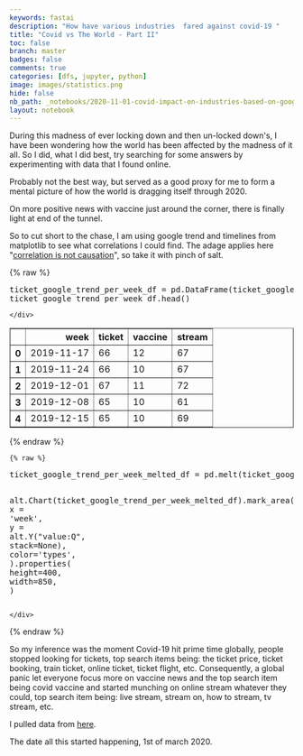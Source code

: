 ```yaml
---
keywords: fastai
description: "How have various industries  fared against covid-19 "
title: "Covid vs The World - Part II"
toc: false
branch: master
badges: false
comments: true
categories: [dfs, jupyter, python]
image: images/statistics.png
hide: false
nb_path: _notebooks/2020-11-01-covid-impact-on-industries-based-on-google-trends.ipynb
layout: notebook
---
```


<!--
#################################################
### THIS FILE WAS AUTOGENERATED! DO NOT EDIT! ###
#################################################
# file to edit: _notebooks/2020-11-01-covid-impact-on-industries-based-on-google-trends.ipynb
-->

<div class="container" id="notebook-container">
        
<div class="cell border-box-sizing text_cell rendered"><div class="inner_cell">
<div class="text_cell_render border-box-sizing rendered_html">
<p>During this madness of ever locking down and then un-locked down's, I have been wondering how the world has been affected by the madness of it all.
So I did, what I did best, try searching for some answers by experimenting with data that I found online.</p>
<p>Probably not the best way, but served as a good proxy for me to form a mental picture of how the world is dragging itself through 2020.</p>
<p>On more positive news with vaccine just around the corner, there is finally light at end of the tunnel.</p>
<p>So to cut short to the chase, I am using google trend and timelines from matplotlib to see what correlations I could find. The adage applies here "<a href="https://en.wikipedia.org/wiki/Correlation_does_not_imply_causation">correlation is not causation</a>", so take it with pinch of salt.</p>

</div>
</div>
</div>
<div class="cell border-box-sizing text_cell rendered"><div class="inner_cell">
<div class="text_cell_render border-box-sizing rendered_html">
<script type="text/javascript" src="https://ssl.gstatic.com/trends_nrtr/2402_RC03/embed_loader.js"></script> <script type="text/javascript"> trends.embed.renderExploreWidget("RELATED_QUERIES", {"comparisonItem":[{"keyword":"/m/05fjl2","geo":"","time":"2019-01-11 2020-12-01"}],"category":0,"property":""}, {"exploreQuery":"date=2019-01-11%202020-12-01&q=%2Fm%2F05fjl2","guestPath":"https://trends.google.com:443/trends/embed/"}); </script>
</div>
</div>
</div>
    {% raw %}
    
<div class="cell border-box-sizing code_cell rendered">
<div class="input">

<div class="inner_cell">
    <div class="input_area">
<div class=" highlight hl-ipython3"><pre><span></span><span class="n">ticket_google_trend_per_week_df</span> <span class="o">=</span> <span class="n">pd</span><span class="o">.</span><span class="n">DataFrame</span><span class="p">(</span><span class="n">ticket_google_trend_per_week</span><span class="p">,</span> <span class="n">columns</span><span class="o">=</span> <span class="p">[</span><span class="s2">&quot;week&quot;</span><span class="p">,</span><span class="s2">&quot;ticket&quot;</span><span class="p">,</span> <span class="s2">&quot;vaccine&quot;</span><span class="p">,</span> <span class="s2">&quot;stream&quot;</span><span class="p">])</span>
<span class="n">ticket_google_trend_per_week_df</span><span class="o">.</span><span class="n">head</span><span class="p">()</span>
</pre></div>

    </div>
</div>
</div>

<div class="output_wrapper">
<div class="output">

<div class="output_area">


<div class="output_html rendered_html output_subarea output_execute_result">
<div>
<style scoped>
    .dataframe tbody tr th:only-of-type {
        vertical-align: middle;
    }

    .dataframe tbody tr th {
        vertical-align: top;
    }

    .dataframe thead th {
        text-align: right;
    }
</style>
<table border="1" class="dataframe">
  <thead>
    <tr style="text-align: right;">
      <th></th>
      <th>week</th>
      <th>ticket</th>
      <th>vaccine</th>
      <th>stream</th>
    </tr>
  </thead>
  <tbody>
    <tr>
      <th>0</th>
      <td>2019-11-17</td>
      <td>66</td>
      <td>12</td>
      <td>67</td>
    </tr>
    <tr>
      <th>1</th>
      <td>2019-11-24</td>
      <td>66</td>
      <td>10</td>
      <td>67</td>
    </tr>
    <tr>
      <th>2</th>
      <td>2019-12-01</td>
      <td>67</td>
      <td>11</td>
      <td>72</td>
    </tr>
    <tr>
      <th>3</th>
      <td>2019-12-08</td>
      <td>65</td>
      <td>10</td>
      <td>61</td>
    </tr>
    <tr>
      <th>4</th>
      <td>2019-12-15</td>
      <td>65</td>
      <td>10</td>
      <td>69</td>
    </tr>
  </tbody>
</table>
</div>
</div>

</div>

</div>
</div>

</div>
    {% endraw %}

    {% raw %}
    
<div class="cell border-box-sizing code_cell rendered">
<div class="input">

<div class="inner_cell">
    <div class="input_area">
<div class=" highlight hl-ipython3"><pre><span></span><span class="n">ticket_google_trend_per_week_melted_df</span> <span class="o">=</span> <span class="n">pd</span><span class="o">.</span><span class="n">melt</span><span class="p">(</span><span class="n">ticket_google_trend_per_week_df</span><span class="p">,</span><span class="n">id_vars</span><span class="o">=</span><span class="p">[</span><span class="s2">&quot;week&quot;</span><span class="p">],</span><span class="n">var_name</span><span class="o">=</span><span class="p">[</span><span class="s2">&quot;types&quot;</span><span class="p">])</span>

<span class="n">alt</span><span class="o">.</span><span class="n">Chart</span><span class="p">(</span><span class="n">ticket_google_trend_per_week_melted_df</span><span class="p">)</span><span class="o">.</span><span class="n">mark_area</span><span class="p">(</span><span class="n">opacity</span><span class="o">=</span><span class="mf">0.3</span><span class="p">)</span><span class="o">.</span><span class="n">encode</span><span class="p">(</span>
    <span class="n">x</span> <span class="o">=</span> <span class="s1">&#39;week&#39;</span><span class="p">,</span>
    <span class="n">y</span> <span class="o">=</span> <span class="n">alt</span><span class="o">.</span><span class="n">Y</span><span class="p">(</span><span class="s2">&quot;value:Q&quot;</span><span class="p">,</span> <span class="n">stack</span><span class="o">=</span><span class="kc">None</span><span class="p">),</span>
    <span class="n">color</span><span class="o">=</span><span class="s1">&#39;types&#39;</span><span class="p">,</span>
<span class="p">)</span><span class="o">.</span><span class="n">properties</span><span class="p">(</span>
    <span class="n">height</span><span class="o">=</span><span class="mi">400</span><span class="p">,</span>
    <span class="n">width</span><span class="o">=</span><span class="mi">850</span><span class="p">,</span>
<span class="p">)</span>
</pre></div>

    </div>
</div>
</div>

<div class="output_wrapper">
<div class="output">

<div class="output_area">


<div class="output_html rendered_html output_subarea output_execute_result">

<div id="altair-viz-58250ccb7f5443dea1d59665f3f0ee57"></div>
<script type="text/javascript">
  (function(spec, embedOpt){
    let outputDiv = document.currentScript.previousElementSibling;
    if (outputDiv.id !== "altair-viz-58250ccb7f5443dea1d59665f3f0ee57") {
      outputDiv = document.getElementById("altair-viz-58250ccb7f5443dea1d59665f3f0ee57");
    }
    const paths = {
      "vega": "https://cdn.jsdelivr.net/npm//vega@5?noext",
      "vega-lib": "https://cdn.jsdelivr.net/npm//vega-lib?noext",
      "vega-lite": "https://cdn.jsdelivr.net/npm//vega-lite@4.8.1?noext",
      "vega-embed": "https://cdn.jsdelivr.net/npm//vega-embed@6?noext",
    };

    function loadScript(lib) {
      return new Promise(function(resolve, reject) {
        var s = document.createElement('script');
        s.src = paths[lib];
        s.async = true;
        s.onload = () => resolve(paths[lib]);
        s.onerror = () => reject(`Error loading script: ${paths[lib]}`);
        document.getElementsByTagName("head")[0].appendChild(s);
      });
    }

    function showError(err) {
      outputDiv.innerHTML = `<div class="error" style="color:red;">${err}</div>`;
      throw err;
    }

    function displayChart(vegaEmbed) {
      vegaEmbed(outputDiv, spec, embedOpt)
        .catch(err => showError(`Javascript Error: ${err.message}<br>This usually means there's a typo in your chart specification. See the javascript console for the full traceback.`));
    }

    if(typeof define === "function" && define.amd) {
      requirejs.config({paths});
      require(["vega-embed"], displayChart, err => showError(`Error loading script: ${err.message}`));
    } else if (typeof vegaEmbed === "function") {
      displayChart(vegaEmbed);
    } else {
      loadScript("vega")
        .then(() => loadScript("vega-lite"))
        .then(() => loadScript("vega-embed"))
        .catch(showError)
        .then(() => displayChart(vegaEmbed));
    }
  })({"config": {"view": {"continuousWidth": 400, "continuousHeight": 300}}, "data": {"name": "data-a256a787be23fd85ed1fba85fb22d3f0"}, "mark": {"type": "area", "opacity": 0.3}, "encoding": {"color": {"type": "nominal", "field": "types"}, "x": {"type": "nominal", "field": "week"}, "y": {"type": "quantitative", "field": "value", "stack": null}}, "height": 400, "width": 850, "$schema": "https://vega.github.io/schema/vega-lite/v4.8.1.json", "datasets": {"data-a256a787be23fd85ed1fba85fb22d3f0": [{"week": "2019-11-17", "types": "ticket", "value": "66"}, {"week": "2019-11-24", "types": "ticket", "value": "66"}, {"week": "2019-12-01", "types": "ticket", "value": "67"}, {"week": "2019-12-08", "types": "ticket", "value": "65"}, {"week": "2019-12-15", "types": "ticket", "value": "65"}, {"week": "2019-12-22", "types": "ticket", "value": "69"}, {"week": "2019-12-29", "types": "ticket", "value": "73"}, {"week": "2020-01-05", "types": "ticket", "value": "67"}, {"week": "2020-01-12", "types": "ticket", "value": "65"}, {"week": "2020-01-19", "types": "ticket", "value": "63"}, {"week": "2020-01-26", "types": "ticket", "value": "63"}, {"week": "2020-02-02", "types": "ticket", "value": "63"}, {"week": "2020-02-09", "types": "ticket", "value": "61"}, {"week": "2020-02-16", "types": "ticket", "value": "64"}, {"week": "2020-02-23", "types": "ticket", "value": "63"}, {"week": "2020-03-01", "types": "ticket", "value": "62"}, {"week": "2020-03-08", "types": "ticket", "value": "58"}, {"week": "2020-03-15", "types": "ticket", "value": "41"}, {"week": "2020-03-22", "types": "ticket", "value": "28"}, {"week": "2020-03-29", "types": "ticket", "value": "26"}, {"week": "2020-04-05", "types": "ticket", "value": "24"}, {"week": "2020-04-12", "types": "ticket", "value": "23"}, {"week": "2020-04-19", "types": "ticket", "value": "23"}, {"week": "2020-04-26", "types": "ticket", "value": "26"}, {"week": "2020-05-03", "types": "ticket", "value": "26"}, {"week": "2020-05-10", "types": "ticket", "value": "31"}, {"week": "2020-05-17", "types": "ticket", "value": "31"}, {"week": "2020-05-24", "types": "ticket", "value": "30"}, {"week": "2020-05-31", "types": "ticket", "value": "33"}, {"week": "2020-06-07", "types": "ticket", "value": "32"}, {"week": "2020-06-14", "types": "ticket", "value": "31"}, {"week": "2020-06-21", "types": "ticket", "value": "34"}, {"week": "2020-06-28", "types": "ticket", "value": "36"}, {"week": "2020-07-05", "types": "ticket", "value": "35"}, {"week": "2020-07-12", "types": "ticket", "value": "34"}, {"week": "2020-07-19", "types": "ticket", "value": "36"}, {"week": "2020-07-26", "types": "ticket", "value": "37"}, {"week": "2020-08-02", "types": "ticket", "value": "38"}, {"week": "2020-08-09", "types": "ticket", "value": "38"}, {"week": "2020-08-16", "types": "ticket", "value": "36"}, {"week": "2020-08-23", "types": "ticket", "value": "36"}, {"week": "2020-08-30", "types": "ticket", "value": "41"}, {"week": "2020-09-06", "types": "ticket", "value": "47"}, {"week": "2020-09-13", "types": "ticket", "value": "47"}, {"week": "2020-09-20", "types": "ticket", "value": "41"}, {"week": "2020-09-27", "types": "ticket", "value": "41"}, {"week": "2020-10-04", "types": "ticket", "value": "39"}, {"week": "2020-10-11", "types": "ticket", "value": "36"}, {"week": "2020-10-18", "types": "ticket", "value": "36"}, {"week": "2020-10-25", "types": "ticket", "value": "36"}, {"week": "2020-11-01", "types": "ticket", "value": "35"}, {"week": "2020-11-08", "types": "ticket", "value": "34"}, {"week": "2020-11-15", "types": "ticket", "value": "36"}, {"week": "2020-11-22", "types": "ticket", "value": "36"}, {"week": "2020-11-29", "types": "ticket", "value": "39"}, {"week": "2019-11-17", "types": "vaccine", "value": "12"}, {"week": "2019-11-24", "types": "vaccine", "value": "10"}, {"week": "2019-12-01", "types": "vaccine", "value": "11"}, {"week": "2019-12-08", "types": "vaccine", "value": "10"}, {"week": "2019-12-15", "types": "vaccine", "value": "10"}, {"week": "2019-12-22", "types": "vaccine", "value": "8"}, {"week": "2019-12-29", "types": "vaccine", "value": "9"}, {"week": "2020-01-05", "types": "vaccine", "value": "10"}, {"week": "2020-01-12", "types": "vaccine", "value": "11"}, {"week": "2020-01-19", "types": "vaccine", "value": "12"}, {"week": "2020-01-26", "types": "vaccine", "value": "15"}, {"week": "2020-02-02", "types": "vaccine", "value": "13"}, {"week": "2020-02-09", "types": "vaccine", "value": "13"}, {"week": "2020-02-16", "types": "vaccine", "value": "12"}, {"week": "2020-02-23", "types": "vaccine", "value": "19"}, {"week": "2020-03-01", "types": "vaccine", "value": "23"}, {"week": "2020-03-08", "types": "vaccine", "value": "38"}, {"week": "2020-03-15", "types": "vaccine", "value": "53"}, {"week": "2020-03-22", "types": "vaccine", "value": "48"}, {"week": "2020-03-29", "types": "vaccine", "value": "42"}, {"week": "2020-04-05", "types": "vaccine", "value": "38"}, {"week": "2020-04-12", "types": "vaccine", "value": "34"}, {"week": "2020-04-19", "types": "vaccine", "value": "39"}, {"week": "2020-04-26", "types": "vaccine", "value": "37"}, {"week": "2020-05-03", "types": "vaccine", "value": "43"}, {"week": "2020-05-10", "types": "vaccine", "value": "37"}, {"week": "2020-05-17", "types": "vaccine", "value": "41"}, {"week": "2020-05-24", "types": "vaccine", "value": "29"}, {"week": "2020-05-31", "types": "vaccine", "value": "27"}, {"week": "2020-06-07", "types": "vaccine", "value": "28"}, {"week": "2020-06-14", "types": "vaccine", "value": "30"}, {"week": "2020-06-21", "types": "vaccine", "value": "32"}, {"week": "2020-06-28", "types": "vaccine", "value": "36"}, {"week": "2020-07-05", "types": "vaccine", "value": "35"}, {"week": "2020-07-12", "types": "vaccine", "value": "57"}, {"week": "2020-07-19", "types": "vaccine", "value": "51"}, {"week": "2020-07-26", "types": "vaccine", "value": "41"}, {"week": "2020-08-02", "types": "vaccine", "value": "40"}, {"week": "2020-08-09", "types": "vaccine", "value": "62"}, {"week": "2020-08-16", "types": "vaccine", "value": "39"}, {"week": "2020-08-23", "types": "vaccine", "value": "34"}, {"week": "2020-08-30", "types": "vaccine", "value": "36"}, {"week": "2020-09-06", "types": "vaccine", "value": "38"}, {"week": "2020-09-13", "types": "vaccine", "value": "36"}, {"week": "2020-09-20", "types": "vaccine", "value": "34"}, {"week": "2020-09-27", "types": "vaccine", "value": "34"}, {"week": "2020-10-04", "types": "vaccine", "value": "32"}, {"week": "2020-10-11", "types": "vaccine", "value": "34"}, {"week": "2020-10-18", "types": "vaccine", "value": "34"}, {"week": "2020-10-25", "types": "vaccine", "value": "32"}, {"week": "2020-11-01", "types": "vaccine", "value": "27"}, {"week": "2020-11-08", "types": "vaccine", "value": "69"}, {"week": "2020-11-15", "types": "vaccine", "value": "61"}, {"week": "2020-11-22", "types": "vaccine", "value": "52"}, {"week": "2020-11-29", "types": "vaccine", "value": "51"}, {"week": "2019-11-17", "types": "stream", "value": "67"}, {"week": "2019-11-24", "types": "stream", "value": "67"}, {"week": "2019-12-01", "types": "stream", "value": "72"}, {"week": "2019-12-08", "types": "stream", "value": "61"}, {"week": "2019-12-15", "types": "stream", "value": "69"}, {"week": "2019-12-22", "types": "stream", "value": "66"}, {"week": "2019-12-29", "types": "stream", "value": "71"}, {"week": "2020-01-05", "types": "stream", "value": "62"}, {"week": "2020-01-12", "types": "stream", "value": "62"}, {"week": "2020-01-19", "types": "stream", "value": "71"}, {"week": "2020-01-26", "types": "stream", "value": "64"}, {"week": "2020-02-02", "types": "stream", "value": "65"}, {"week": "2020-02-09", "types": "stream", "value": "61"}, {"week": "2020-02-16", "types": "stream", "value": "63"}, {"week": "2020-02-23", "types": "stream", "value": "69"}, {"week": "2020-03-01", "types": "stream", "value": "57"}, {"week": "2020-03-08", "types": "stream", "value": "62"}, {"week": "2020-03-15", "types": "stream", "value": "73"}, {"week": "2020-03-22", "types": "stream", "value": "78"}, {"week": "2020-03-29", "types": "stream", "value": "68"}, {"week": "2020-04-05", "types": "stream", "value": "68"}, {"week": "2020-04-12", "types": "stream", "value": "66"}, {"week": "2020-04-19", "types": "stream", "value": "66"}, {"week": "2020-04-26", "types": "stream", "value": "60"}, {"week": "2020-05-03", "types": "stream", "value": "56"}, {"week": "2020-05-10", "types": "stream", "value": "58"}, {"week": "2020-05-17", "types": "stream", "value": "54"}, {"week": "2020-05-24", "types": "stream", "value": "58"}, {"week": "2020-05-31", "types": "stream", "value": "56"}, {"week": "2020-06-07", "types": "stream", "value": "54"}, {"week": "2020-06-14", "types": "stream", "value": "55"}, {"week": "2020-06-21", "types": "stream", "value": "55"}, {"week": "2020-06-28", "types": "stream", "value": "55"}, {"week": "2020-07-05", "types": "stream", "value": "55"}, {"week": "2020-07-12", "types": "stream", "value": "59"}, {"week": "2020-07-19", "types": "stream", "value": "58"}, {"week": "2020-07-26", "types": "stream", "value": "59"}, {"week": "2020-08-02", "types": "stream", "value": "61"}, {"week": "2020-08-09", "types": "stream", "value": "63"}, {"week": "2020-08-16", "types": "stream", "value": "67"}, {"week": "2020-08-23", "types": "stream", "value": "63"}, {"week": "2020-08-30", "types": "stream", "value": "61"}, {"week": "2020-09-06", "types": "stream", "value": "67"}, {"week": "2020-09-13", "types": "stream", "value": "72"}, {"week": "2020-09-20", "types": "stream", "value": "66"}, {"week": "2020-09-27", "types": "stream", "value": "69"}, {"week": "2020-10-04", "types": "stream", "value": "63"}, {"week": "2020-10-11", "types": "stream", "value": "59"}, {"week": "2020-10-18", "types": "stream", "value": "68"}, {"week": "2020-10-25", "types": "stream", "value": "60"}, {"week": "2020-11-01", "types": "stream", "value": "68"}, {"week": "2020-11-08", "types": "stream", "value": "58"}, {"week": "2020-11-15", "types": "stream", "value": "57"}, {"week": "2020-11-22", "types": "stream", "value": "58"}, {"week": "2020-11-29", "types": "stream", "value": "10"}]}}, {"mode": "vega-lite"});
</script>
</div>

</div>

</div>
</div>

</div>
    {% endraw %}

<div class="cell border-box-sizing text_cell rendered"><div class="inner_cell">
<div class="text_cell_render border-box-sizing rendered_html">
<p>So my inference was the moment Covid-19 hit prime time globally, people stopped looking for tickets, top search items being: the ticket price, ticket booking, train ticket, online ticket, ticket flight, etc. Consequently, a global panic let everyone focus more on vaccine news and the top search item being covid vaccine and started munching on online stream whatever they could,  top search item being: live stream, stream on, how to stream, tv stream, etc.</p>
<p>I pulled data from <a href="https://trends.google.com/trends/explore?date=2019-11-11%202020-12-02&amp;q=ticket,vaccine,stream">here</a>.</p>
<p>The date all this started happening, 1st of march 2020.</p>

</div>
</div>
</div>
</div>
 

